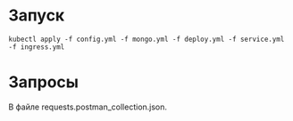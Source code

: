# Запуск
```
kubectl apply -f config.yml -f mongo.yml -f deploy.yml -f service.yml -f ingress.yml
```

# Запросы
В файле requests.postman_collection.json.